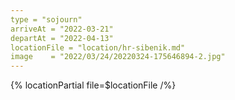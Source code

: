 ```yaml
---
type = "sojourn"
arriveAt = "2022-03-21"
departAt = "2022-04-13"
locationFile = "location/hr-sibenik.md"
image    = "2022/03/24/20220324-175646894-2.jpg"
---
```


{% locationPartial file=$locationFile /%} 
